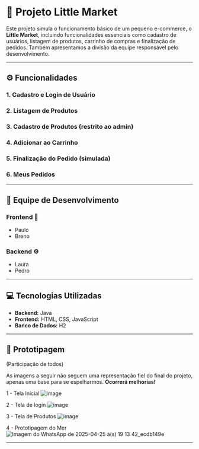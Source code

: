 # 🛒 Projeto Little Market

Este projeto simula o funcionamento básico de um pequeno e-commerce, o **Little Market**, incluindo funcionalidades essenciais como cadastro de usuários, listagem de produtos, carrinho de compras e finalização de pedidos. Também apresentamos a divisão da equipe responsável pelo desenvolvimento.

---

## ⚙️ Funcionalidades

### 1. Cadastro e Login de Usuário
### 2. Listagem de Produtos
### 3. Cadastro de Produtos (restrito ao admin)
### 4. Adicionar ao Carrinho
### 5. Finalização do Pedido (simulada)
### 6. Meus Pedidos

---

## 👥 Equipe de Desenvolvimento

### Frontend 🎨  
- Paulo  
- Breno

### Backend ⚙️  
- Laura  
- Pedro

---

## 💻 Tecnologias Utilizadas

- **Backend:** Java  
- **Frontend:** HTML, CSS, JavaScript  
- **Banco de Dados:** H2

---

## 🧩 Prototipagem
(Participação de todos)

As imagens a seguir não seguem uma representação fiel do final do projeto, apenas uma base para se espelharmos. **Ocorrerá melhorias!** 

1 - Tela Inicial
![image](https://github.com/user-attachments/assets/2721fe1a-b644-4df6-9f71-b7b1bec481a7)

2 - Tela de login
![image](https://github.com/user-attachments/assets/053bbca8-677e-46da-9186-af9894c6e8eb)

3 - Tela de Produtos
![image](https://github.com/user-attachments/assets/8f6a521b-56bd-4275-a48e-10b441e2d66b)

4 - Prototipagem do Mer
![Imagem do WhatsApp de 2025-04-25 à(s) 19 13 42_ecdb149e](https://github.com/user-attachments/assets/964c8cda-a178-44fa-b591-ece0d1725467)



---

